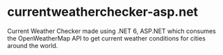# currentweatherchecker-asp.net
Current Weather Checker made using .NET 6, ASP.NET which consumes the OpenWeatherMap API to get current weather conditions for cities around the world.
